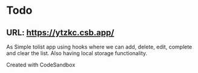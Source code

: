 # Todo
## URL: https://ytzkc.csb.app/

As Simple tolist app using hooks where we can add, delete, edit, complete and clear the list. Also having local storage functionality.

Created with CodeSandbox
